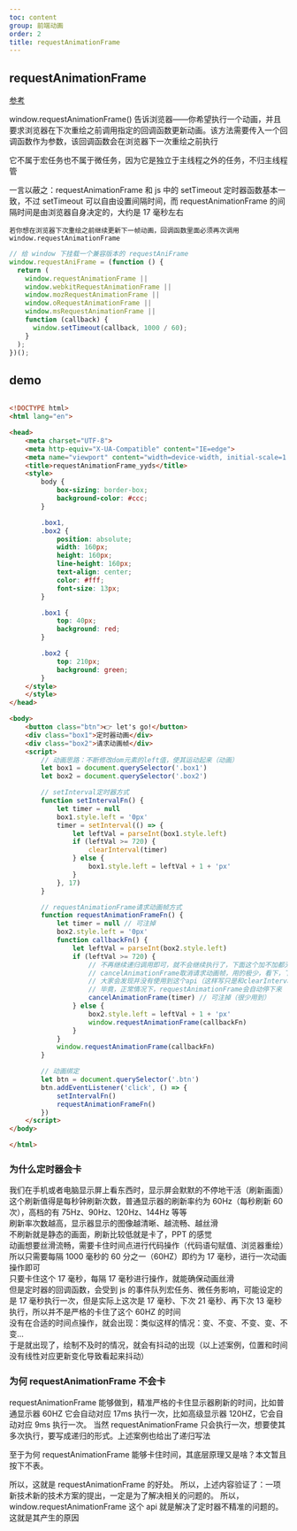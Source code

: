 ```yaml
---
toc: content
group: 前端动画
order: 2
title: requestAnimationFrame
---
```


## requestAnimationFrame

<a href="https://juejin.cn/post/7190728064458817591" target="_blank">参考</a>

window.requestAnimationFrame() 告诉浏览器——你希望执行一个动画，并且要求浏览器在下次重绘之前调用指定的回调函数更新动画。该方法需要传入一个回调函数作为参数，该回调函数会在浏览器下一次重绘之前执行

它不属于宏任务也不属于微任务，因为它是独立于主线程之外的任务，不归主线程管

一言以蔽之：requestAnimationFrame 和 js 中的 setTimeout 定时器函数基本一致，不过 setTimeout 可以自由设置间隔时间，而 requestAnimationFrame 的间隔时间是由浏览器自身决定的，大约是 17 毫秒左右

`若你想在浏览器下次重绘之前继续更新下一帧动画，回调函数里面必须再次调用window.requestAnimationFrame`

```js
// 给 window 下挂载一个兼容版本的 requestAniFrame
window.requestAniFrame = (function () {
  return (
    window.requestAnimationFrame ||
    window.webkitRequestAnimationFrame ||
    window.mozRequestAnimationFrame ||
    window.oRequestAnimationFrame ||
    window.msRequestAnimationFrame ||
    function (callback) {
      window.setTimeout(callback, 1000 / 60);
    }
  );
})();
```

## demo

```html

<!DOCTYPE html>
<html lang="en">

<head>
    <meta charset="UTF-8">
    <meta http-equiv="X-UA-Compatible" content="IE=edge">
    <meta name="viewport" content="width=device-width, initial-scale=1.0">
    <title>requestAnimationFrame_yyds</title>
    <style>
        body {
            box-sizing: border-box;
            background-color: #ccc;
        }

        .box1,
        .box2 {
            position: absolute;
            width: 160px;
            height: 160px;
            line-height: 160px;
            text-align: center;
            color: #fff;
            font-size: 13px;
        }

        .box1 {
            top: 40px;
            background: red;
        }

        .box2 {
            top: 210px;
            background: green;
        }
    </style>
    </style>
</head>

<body>
    <button class="btn">👉 let's go!</button>
    <div class="box1">定时器动画</div>
    <div class="box2">请求动画帧</div>
    <script>
        // 动画思路：不断修改dom元素的left值，使其运动起来（动画）
        let box1 = document.querySelector('.box1')
        let box2 = document.querySelector('.box2')

        // setInterval定时器方式
        function setIntervalFn() {
            let timer = null
            box1.style.left = '0px'
            timer = setInterval(() => {
                let leftVal = parseInt(box1.style.left)
                if (leftVal >= 720) {
                    clearInterval(timer)
                } else {
                    box1.style.left = leftVal + 1 + 'px'
                }
            }, 17)
        }

        // requestAnimationFrame请求动画帧方式
        function requestAnimationFrameFn() {
            let timer = null // 可注掉
            box2.style.left = '0px'
            function callbackFn() {
                let leftVal = parseInt(box2.style.left)
                if (leftVal >= 720) {
                    // 不再继续递归调用即可，就不会继续执行了，下面这个加不加都无所谓，因为影响不到
                    // cancelAnimationFrame取消请求动画帧，用的极少，看下，下文中的回到顶部组件
                    // 大家会发现并没有使用到这个api（这样写只是和clearInterval做一个对比）
                    // 毕竟，正常情况下，requestAnimationFrame会自动停下来
                    cancelAnimationFrame(timer) // 可注掉（很少用到）
                } else {
                    box2.style.left = leftVal + 1 + 'px'
                    window.requestAnimationFrame(callbackFn)
                }
            }
            window.requestAnimationFrame(callbackFn)
        }

        // 动画绑定
        let btn = document.querySelector('.btn')
        btn.addEventListener('click', () => {
            setIntervalFn()
            requestAnimationFrameFn()
        })
    </script>
</body>

</html>
```

### 为什么定时器会卡

我们在手机或者电脑显示屏上看东西时，显示屏会默默的不停地干活（刷新画面）  
这个刷新值得是每秒钟刷新次数，普通显示器的刷新率约为 60Hz（每秒刷新 60 次），高档的有 75Hz、90Hz、120Hz、144Hz 等等  
刷新率次数越高，显示器显示的图像越清晰、越流畅、越丝滑  
不刷新就是静态的画面，刷新比较低就是卡了，PPT 的感觉  
动画想要丝滑流畅，需要卡住时间点进行代码操作（代码语句赋值、浏览器重绘）  
所以只需要每隔 1000 毫秒的 60 分之一（60HZ）即约为 17 毫秒，进行一次动画操作即可  
只要卡住这个 17 毫秒，每隔 17 毫秒进行操作，就能确保动画丝滑  
但是定时器的回调函数，会受到 js 的事件队列宏任务、微任务影响，可能设定的是 17 毫秒执行一次，但是实际上这次是 17 毫秒、下次 21 毫秒、再下次 13 毫秒执行，所以并不是严格的卡住了这个 60HZ 的时间  
没有在合适的时间点操作，就会出现：类似这样的情况：变、不变、不变、变、不变...  
于是就出现了，绘制不及时的情况，就会有抖动的出现（以上述案例，位置和时间没有线性对应更新变化导致看起来抖动）

### 为何 requestAnimationFrame 不会卡

requestAnimationFrame 能够做到，精准严格的卡住显示器刷新的时间，比如普通显示器 60HZ 它会自动对应 17ms 执行一次，比如高级显示器 120HZ，它会自动对应 9ms 执行一次。
当然 requestAnimationFrame 只会执行一次，想要使其多次执行，要写成递归的形式。上述案例也给出了递归写法

至于为何 requestAnimationFrame 能够卡住时间，其底层原理又是啥？本文暂且按下不表。

所以，这就是 requestAnimationFrame 的好处。
所以，上述内容验证了：一项新技术新的技术方案的提出，一定是为了解决相关的问题的。
所以，window.requestAnimationFrame 这个 api 就是解决了定时器不精准的问题的。
这就是其产生的原因
